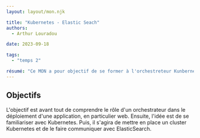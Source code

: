 ```yaml
---
layout: layout/mon.njk

title: "Kubernetes - Elastic Seach"
authors:
  - Arthur Louradou

date: 2023-09-18

tags: 
  - "temps 2"

résumé: "Ce MON a pour objectif de se former à l'orchestreteur Kunbernetes et de le mettre en lien avec les services fournis par ElasticSerch."
---
```


## Objectifs

L'objectif est avant tout de comprendre le rôle d'un orchestrateur dans le déploiement d'une application, en particulier web.
Ensuite, l'idée est de se familiariser avec Kubernetes. Puis, il s'agira de mettre en place un cluster Kubernetes et de le faire communiquer avec ElasticSearch.
